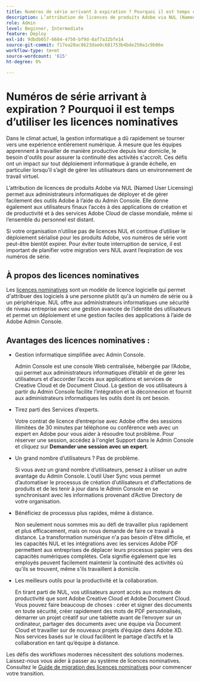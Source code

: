 ```yaml
---
title: Numéros de série arrivant à expiration ? Pourquoi il est temps d’utiliser les licences nominatives
description: L’attribution de licences de produits Adobe via NUL (Named User Licensing) permet aux administrateurs informatiques de déployer et de gérer facilement des outils Adobe à l’aide du Admin Console. Elle donne également aux utilisateurs finaux l’accès à des applications de création et de productivité et à des services Adobe Cloud de classe mondiale, même si l’ensemble du personnel est distant
role: Admin
level: Beginner, Intermediate
feature: Deploy
exl-id: 9dbdb057-6684-4750-bf9d-8af7a32bfe14
source-git-commit: f17ea20ac8623dae0c681753b4bde250a1c9b06e
workflow-type: tm+mt
source-wordcount: '615'
ht-degree: 0%

---
```


# Numéros de série arrivant à expiration ? Pourquoi il est temps d’utiliser les licences nominatives

Dans le climat actuel, la gestion informatique a dû rapidement se tourner vers une expérience entièrement numérique. À mesure que les équipes apprennent à travailler de manière productive depuis leur domicile, le besoin d&#39;outils pour assurer la continuité des activités s&#39;accroît. Ces défis ont un impact sur tout déploiement informatique à grande échelle, en particulier lorsqu’il s’agit de gérer les utilisateurs dans un environnement de travail virtuel.

L’attribution de licences de produits Adobe via NUL (Named User Licensing) permet aux administrateurs informatiques de déployer et de gérer facilement des outils Adobe à l’aide du Admin Console. Elle donne également aux utilisateurs finaux l’accès à des applications de création et de productivité et à des services Adobe Cloud de classe mondiale, même si l’ensemble du personnel est distant.

Si votre organisation n’utilise pas de licences NUL et continue d’utiliser le déploiement sérialisé pour les produits Adobe, vos numéros de série vont peut-être bientôt expirer. Pour éviter toute interruption de service, il est important de planifier votre migration vers NUL avant l’expiration de vos numéros de série.

## À propos des licences nominatives

Les [licences nominatives](https://helpx.adobe.com/enterprise/using/licensing.html) sont un modèle de licence logicielle qui permet d&#39;attribuer des logiciels à une personne plutôt qu&#39;à un numéro de série ou à un périphérique. NUL offre aux administrateurs informatiques une sécurité de niveau entreprise avec une gestion avancée de l’identité des utilisateurs et permet un déploiement et une gestion faciles des applications à l’aide de Adobe Admin Console.

## Avantages des licences nominatives :

* Gestion informatique simplifiée avec Admin Console.

  Admin Console est une console Web centralisée, hébergée par l’Adobe, qui permet aux administrateurs informatiques d’établir et de gérer les utilisateurs et d’accorder l’accès aux applications et services de Creative Cloud et de Document Cloud. La gestion de vos utilisateurs à partir du Admin Console facilite l’intégration et la déconnexion et fournit aux administrateurs informatiques les outils dont ils ont besoin.

* Tirez parti des Services d’experts.

  Votre contrat de licence d’entreprise avec Adobe offre des sessions illimitées de 30 minutes par téléphone ou conférence web avec un expert en Adobe pour vous aider à résoudre tout problème. Pour réserver une session, accédez à l&#39;onglet Support dans le Admin Console et cliquez sur **Demander une session avec un expert**.

* Un grand nombre d’utilisateurs ? Pas de problème.

  Si vous avez un grand nombre d’utilisateurs, pensez à utiliser un autre avantage du Admin Console. L’outil User Sync vous permet d’automatiser le processus de création d’utilisateurs et d’affectations de produits et de les tenir à jour dans le Admin Console en se synchronisant avec les informations provenant d’Active Directory de votre organisation.

* Bénéficiez de processus plus rapides, même à distance.

  Non seulement nous sommes mis au défi de travailler plus rapidement et plus efficacement, mais on nous demande de faire ce travail à distance. La transformation numérique n&#39;a pas besoin d&#39;être difficile, et les capacités NUL et les intégrations avec les services Adobe PDF permettent aux entreprises de déplacer leurs processus papier vers des capacités numériques complètes. Cela signifie également que les employés peuvent facilement maintenir la continuité des activités où qu&#39;ils se trouvent, même s&#39;ils travaillent à domicile.

* Les meilleurs outils pour la productivité et la collaboration.

  En tirant parti de NUL, vos utilisateurs auront accès aux moteurs de productivité que sont Adobe Creative Cloud et Adobe Document Cloud. Vous pouvez faire beaucoup de choses : créer et signer des documents en toute sécurité, créer rapidement des mots de PDF personnalisés, démarrer un projet créatif sur une tablette avant de l’envoyer sur un ordinateur, partager des documents avec une équipe via Document Cloud et travailler sur de nouveaux projets d’équipe dans Adobe XD. Nos services basés sur le cloud facilitent le partage d’actifs et la collaboration en tant qu’équipe à distance.

Les défis des workflows modernes nécessitent des solutions modernes. Laissez-nous vous aider à passer au système de licences nominatives. Consultez le [Guide de migration des licences nominatives](https://offers.adobe.com/content/dam/offer-manager/en/na/marketing/CCE/Adobe_Named_User_Licensing_Migration_Guide.pdf) pour commencer votre transition.
